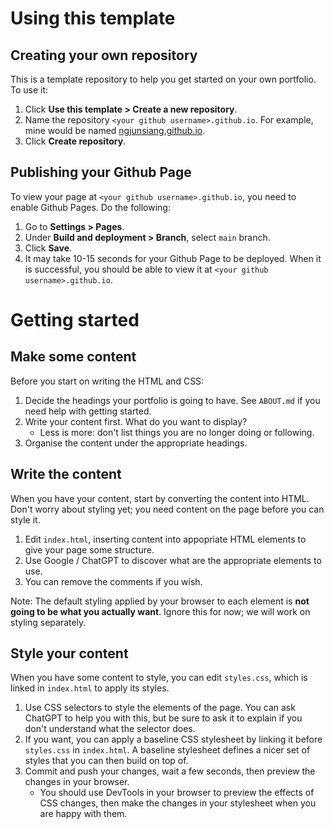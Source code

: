 # Using this template

## Creating your own repository

This is a template repository to help you get started on your own portfolio. To use it:

1. Click **Use this template > Create a new repository**.
2. Name the repository `<your github username>.github.io`. For example, mine would be named [ngjunsiang.github.io](https://github.com/ngjunsiang/ngjunsiang.github.io).
3. Click **Create repository**.

## Publishing your Github Page

To view your page at `<your github username>.github.io`, you need to enable Github Pages. Do the following:

1. Go to **Settings > Pages**.
2. Under **Build and deployment > Branch**, select `main` branch.
3. Click **Save**.
4. It may take 10-15 seconds for your Github Page to be deployed. When it is successful, you should be able to view it at `<your github username>.github.io`.

# Getting started

## Make some content

Before you start on writing the HTML and CSS:

1. Decide the headings your portfolio is going to have. See `ABOUT.md` if you need help with getting started.
2. Write your content first. What do you want to display?
   - Less is more: don't list things you are no longer doing or following.
3. Organise the content under the appropriate headings.

## Write the content

When you have your content, start by converting the content into HTML. Don't worry about styling yet; you need content on the page before you can style it.

1. Edit `index.html`, inserting content into appopriate HTML elements to give your page some structure.
2. Use Google / ChatGPT to discover what are the appropriate elements to use.
3. You can remove the comments if you wish.

Note: The default styling applied by your browser to each element is **not going to be what you actually want**. Ignore this for now; we will work on styling separately.

## Style your content

When you have some content to style, you can edit `styles.css`, which is linked in `index.html` to apply its styles.

1. Use CSS selectors to style the elements of the page.
   You can ask ChatGPT to help you with this, but be sure to ask it to explain if you don't understand what the selector does.
2. If you want, you can apply a baseline CSS stylesheet by linking it before `styles.css` in `index.html`.
   A baseline stylesheet defines a nicer set of styles that you can then build on top of.
3. Commit and push your changes, wait a few seconds, then preview the changes in your browser.
   - You should use DevTools in your browser to preview the effects of CSS changes, then make the changes in your stylesheet when you are happy with them.
